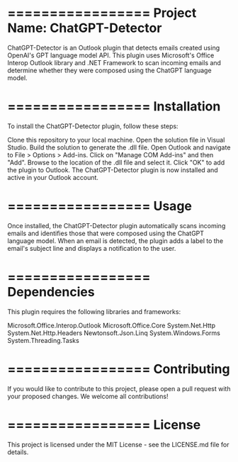 =================
Project Name: ChatGPT-Detector
=================
ChatGPT-Detector is an Outlook plugin that detects emails created using OpenAI's GPT language model API. This plugin uses Microsoft's Office Interop Outlook library and .NET Framework to scan incoming emails and determine whether they were composed using the ChatGPT language model.

=================
Installation
=================
To install the ChatGPT-Detector plugin, follow these steps:

Clone this repository to your local machine.
Open the solution file in Visual Studio.
Build the solution to generate the .dll file.
Open Outlook and navigate to File > Options > Add-ins.
Click on "Manage COM Add-ins" and then "Add".
Browse to the location of the .dll file and select it.
Click "OK" to add the plugin to Outlook.
The ChatGPT-Detector plugin is now installed and active in your Outlook account.

=================
Usage
=================
Once installed, the ChatGPT-Detector plugin automatically scans incoming emails and identifies those that were composed using the ChatGPT language model. When an email is detected, the plugin adds a label to the email's subject line and displays a notification to the user.

=================
Dependencies
=================
This plugin requires the following libraries and frameworks:

Microsoft.Office.Interop.Outlook
Microsoft.Office.Core
System.Net.Http
System.Net.Http.Headers
Newtonsoft.Json.Linq
System.Windows.Forms
System.Threading.Tasks

=================
Contributing
=================
If you would like to contribute to this project, please open a pull request with your proposed changes. We welcome all contributions!

=================
License
=================
This project is licensed under the MIT License - see the LICENSE.md file for details.
